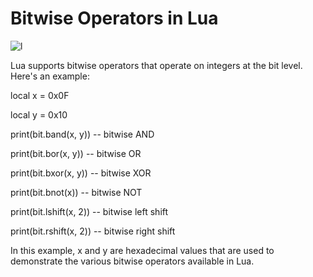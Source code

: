  # Bitwise Operators in Lua
![l](https://user-images.githubusercontent.com/116082827/234656248-292d6162-96c6-4829-919c-cb1489d3f930.jpeg)



Lua supports bitwise operators that operate on integers at the bit level. Here's an example:





local x = 0x0F

local y = 0x10



print(bit.band(x, y)) -- bitwise AND

print(bit.bor(x, y)) -- bitwise OR

print(bit.bxor(x, y)) -- bitwise XOR

print(bit.bnot(x)) -- bitwise NOT

print(bit.lshift(x, 2)) -- bitwise left shift

print(bit.rshift(x, 2)) -- bitwise right shift

In this example, x and y are hexadecimal values that are used to demonstrate the various bitwise operators available in Lua.
